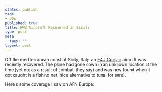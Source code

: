```yaml
--- 
status: publish
tags: 
- USA
published: true
title: WW2 Aircraft Recovered in Sicily
type: post
meta: 
  tags: ""
layout: post
---
```

Off the mediterranean coast of Sicily, Italy, an <a href="http://en.wikipedia.org/wiki/F4U_Corsair">F4U Corsair</a> aircraft was recently recovered. The plane had gone down in an unknown location at the time (yet not as a result of combat, they say) and was now found when it got caught in a fishing net (nice alternative to tuna, for sure).

Here's some coverage I saw on AFN Europe:
<object width="425" height="350"> <param name="movie" value="http://www.youtube.com/v/NtnUNuMN8EY"> </param> <embed src="http://www.youtube.com/v/NtnUNuMN8EY" type="application/x-shockwave-flash" width="425" height="350"> </embed> </object>
